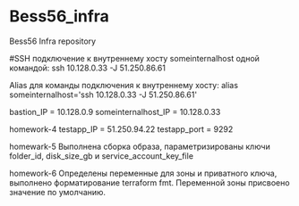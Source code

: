 # Bess56_infra
Bess56 Infra repository

#SSH подключение к внутреннему хосту someinternalhost одной командой: ssh 10.128.0.33 -J 51.250.86.61

Alias для команды подключения к внутреннему хосту:
alias someinternalhost='ssh 10.128.0.33 -J 51.250.86.61'

bastion_IP = 10.128.0.9
someinternalhost_IP = 10.128.0.33

homework-4
testapp_IP = 51.250.94.22
testapp_port = 9292

homewark-5
Выполнена сборка образа, параметризированы ключи folder_id, disk_size_gb и service_account_key_file


homework-6
Определены переменные для зоны и приватного ключа, выполнено форматирование terraform fmt. Переменной зоны присвоено значение по умолчанию.
